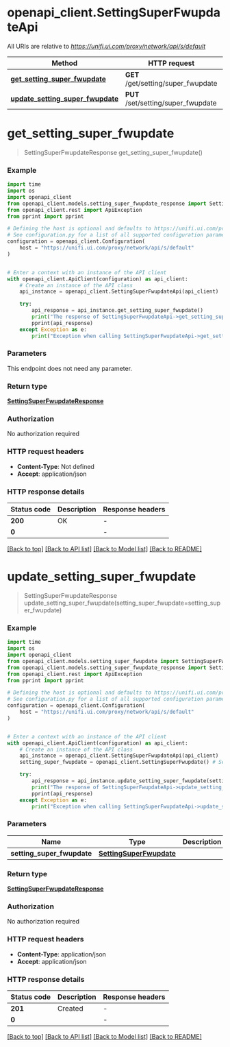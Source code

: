 # openapi_client.SettingSuperFwupdateApi

All URIs are relative to *https://unifi.ui.com/proxy/network/api/s/default*

Method | HTTP request | Description
------------- | ------------- | -------------
[**get_setting_super_fwupdate**](SettingSuperFwupdateApi.md#get_setting_super_fwupdate) | **GET** /get/setting/super_fwupdate | 
[**update_setting_super_fwupdate**](SettingSuperFwupdateApi.md#update_setting_super_fwupdate) | **PUT** /set/setting/super_fwupdate | 


# **get_setting_super_fwupdate**
> SettingSuperFwupdateResponse get_setting_super_fwupdate()



### Example


```python
import time
import os
import openapi_client
from openapi_client.models.setting_super_fwupdate_response import SettingSuperFwupdateResponse
from openapi_client.rest import ApiException
from pprint import pprint

# Defining the host is optional and defaults to https://unifi.ui.com/proxy/network/api/s/default
# See configuration.py for a list of all supported configuration parameters.
configuration = openapi_client.Configuration(
    host = "https://unifi.ui.com/proxy/network/api/s/default"
)


# Enter a context with an instance of the API client
with openapi_client.ApiClient(configuration) as api_client:
    # Create an instance of the API class
    api_instance = openapi_client.SettingSuperFwupdateApi(api_client)

    try:
        api_response = api_instance.get_setting_super_fwupdate()
        print("The response of SettingSuperFwupdateApi->get_setting_super_fwupdate:\n")
        pprint(api_response)
    except Exception as e:
        print("Exception when calling SettingSuperFwupdateApi->get_setting_super_fwupdate: %s\n" % e)
```



### Parameters

This endpoint does not need any parameter.

### Return type

[**SettingSuperFwupdateResponse**](SettingSuperFwupdateResponse.md)

### Authorization

No authorization required

### HTTP request headers

 - **Content-Type**: Not defined
 - **Accept**: application/json

### HTTP response details

| Status code | Description | Response headers |
|-------------|-------------|------------------|
**200** | OK |  -  |
**0** |  |  -  |

[[Back to top]](#) [[Back to API list]](../README.md#documentation-for-api-endpoints) [[Back to Model list]](../README.md#documentation-for-models) [[Back to README]](../README.md)

# **update_setting_super_fwupdate**
> SettingSuperFwupdateResponse update_setting_super_fwupdate(setting_super_fwupdate=setting_super_fwupdate)



### Example


```python
import time
import os
import openapi_client
from openapi_client.models.setting_super_fwupdate import SettingSuperFwupdate
from openapi_client.models.setting_super_fwupdate_response import SettingSuperFwupdateResponse
from openapi_client.rest import ApiException
from pprint import pprint

# Defining the host is optional and defaults to https://unifi.ui.com/proxy/network/api/s/default
# See configuration.py for a list of all supported configuration parameters.
configuration = openapi_client.Configuration(
    host = "https://unifi.ui.com/proxy/network/api/s/default"
)


# Enter a context with an instance of the API client
with openapi_client.ApiClient(configuration) as api_client:
    # Create an instance of the API class
    api_instance = openapi_client.SettingSuperFwupdateApi(api_client)
    setting_super_fwupdate = openapi_client.SettingSuperFwupdate() # SettingSuperFwupdate |  (optional)

    try:
        api_response = api_instance.update_setting_super_fwupdate(setting_super_fwupdate=setting_super_fwupdate)
        print("The response of SettingSuperFwupdateApi->update_setting_super_fwupdate:\n")
        pprint(api_response)
    except Exception as e:
        print("Exception when calling SettingSuperFwupdateApi->update_setting_super_fwupdate: %s\n" % e)
```



### Parameters


Name | Type | Description  | Notes
------------- | ------------- | ------------- | -------------
 **setting_super_fwupdate** | [**SettingSuperFwupdate**](SettingSuperFwupdate.md)|  | [optional] 

### Return type

[**SettingSuperFwupdateResponse**](SettingSuperFwupdateResponse.md)

### Authorization

No authorization required

### HTTP request headers

 - **Content-Type**: application/json
 - **Accept**: application/json

### HTTP response details

| Status code | Description | Response headers |
|-------------|-------------|------------------|
**201** | Created |  -  |
**0** |  |  -  |

[[Back to top]](#) [[Back to API list]](../README.md#documentation-for-api-endpoints) [[Back to Model list]](../README.md#documentation-for-models) [[Back to README]](../README.md)

